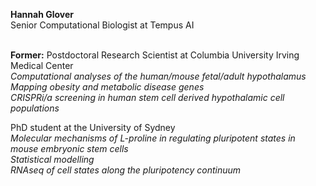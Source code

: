 <b>Hannah Glover </b><br>
Senior Computational Biologist at Tempus AI

<br><b>Former:</b>
Postdoctoral Research Scientist at Columbia University Irving Medical Center</br>
<i>Computational analyses of the human/mouse fetal/adult hypothalamus</br>
Mapping obesity and metabolic disease genes</br>
CRISPRi/a screening in human stem cell derived hypothalamic cell populations </i><br>

PhD student at the University of Sydney<br>
<i>Molecular mechanisms of L-proline in regulating pluripotent states in mouse embryonic stem cells</br>
Statistical modelling</br>
RNAseq of cell states along the pluripotency continuum</i>
